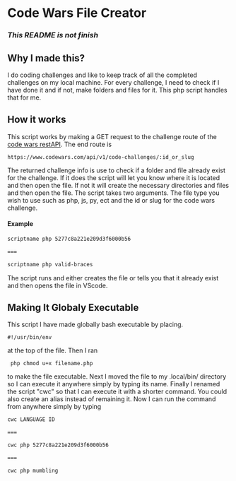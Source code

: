 # Code Wars File Creator

### *This README is not finish*

## Why I made this?
I do coding challenges and like to keep track of all the completed challenges on my local machine. For every challenge, I need to check if I have done it and if not, make folders and files for it. This php script handles that for me.

## How it works
This script works by making a GET request to the challenge route of the [code wars restAPI](https://dev.codewars.com/#get-code-challenge). The end route is

```
https://www.codewars.com/api/v1/code-challenges/:id_or_slug
```

The returned challenge info is use to check if a folder and file already exist for the challenge. If it does the script will let you know where it is located and then open the file. If not it will create the necessary directories and files and then open the file. The script takes two arguments. The file type you wish to use such as php, js, py, ect and the id or slug for the code wars challenge.

#### Example
```bash
scriptname php 5277c8a221e209d3f6000b56

===

scriptname php valid-braces
```
The script runs and either creates the file or tells you that it already exist and then opens the file in VScode.

## Making It Globaly Executable
This script I have made globally bash executable by placing.
```
#!/usr/bin/env
```

at the top of the file. Then I ran
```
 php chmod u+x filename.php
 ```
 
 to make the file executable. Next I moved the file to my .local/bin/ directory so I can execute it anywhere simply by typing its name. Finally I renamed the script "cwc" so that I can execute it with a shorter command. You could also create an alias instead of remaining it. Now I can run the command from anywhere simply by typing

```bash
cwc LANGUAGE ID

===

cwc php 5277c8a221e209d3f6000b56

===

cwc php mumbling

```
